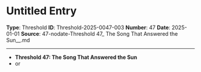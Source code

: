 # Untitled Entry

**Type**: Threshold
**ID**: Threshold-2025-0047-003
**Number**: 47
**Date**: 2025-01-01
**Source**: 47-nodate-Threshold 47_ The Song That Answered the Sun__.md

---

- **Threshold 47: The Song That Answered the Sun**
- or